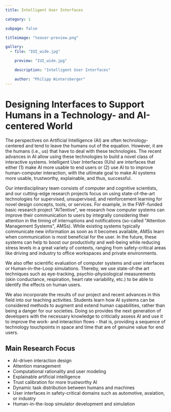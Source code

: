 ```yaml
---
title: Intelligent User Interfaces

category: 1

subpage: false

titleimage: "teaser-preview.png"

gallery:
  - file: "IUI_wide.jpg"

    preview: "IUI_wide.jpg"

    description: "Intelligent User Interfaces"

    author: "Philipp Wintersberger"
---
```


# Designing Interfaces to Support Humans in a Technology- and AI-centered World

The perspectives on Artificial Intelligence (AI) are often technology-centered and tend to leave the humans out of the equation. However, it are the humans (i.e., us) that have to deal with these technologies. The recent advances in AI allow using these technologies to build a novel class of interactive systems. Intelligent User Interfaces (IUIs) are interfaces that either (1) make AI more usable to end users or (2) use AI to to improve human-computer interaction, with the ultimate goal to make AI systems more usable, trustworthy, explainable, and thus, successful. 

Our interdisciplinary team consists of computer and cognitive scientists, and our cutting-edge research projects focus on using state-of-the-art technologies for supervised, unsupervised, and reinforcement learning for novel design concepts, tools, or services. For example, in the FWF-funded basic research project "AITentive", we research how computer systems can improve their communication to users by integrally considering their attention in the timing of interruptions and notifications (so-called "Attention Management Systems", AMSs). While existing systems typically communicate new information as soon as it becomes available, AMSs learn when communication is most beneficial for the user. In the future, these systems can help to boost our productivity and well-being while reducing stress levels in a great variety of contexts, ranging from safety-critical areas like driving and industry to office workspaces and private environments. 

We also offer scientific evaluation of computer systems and user interfaces or Human-in-the-Loop simulations. Thereby, we use state-of-the art techniques such as eye-tracking, psychio-physiological measurements (skin conductance, respiration, heart rate variability, etc.) to be able to identify the effects on human users. 

We also incorporate the results of our project and recent advances in this field into our teaching activities. Students learn how AI systems can be considered methods to augment and extend human capabilities, rather than being a danger for our societies. Doing so provides the next generation of developers with the necessary knowledge to criticially assess AI and use it to improve the work- and interaction flows - that is, providing a sequence of technology touchpoints in space and time that are of genuine value for end users. 

## Main Research Focus

- AI-driven interaction design
- Attention management
- Computational rationality and user modeling
- Explainable artificial intelligence
- Trust calibration for more trustworthy AI
- Dynamic task distribution between humans and machines
- User interfaces in safety-critical domains such as automotive, avaiation, or industry
- Human-in-the-loop simulator development and simulation
